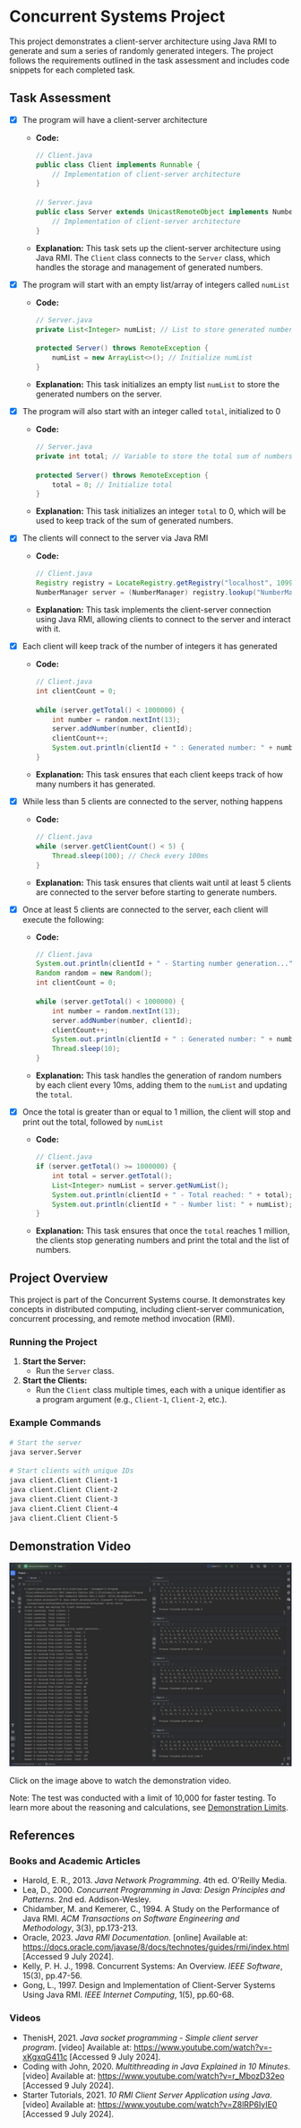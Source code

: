 # Concurrent Systems Project

This project demonstrates a client-server architecture using Java RMI to generate and sum a series of randomly generated integers. The project follows the requirements outlined in the task assessment and includes code snippets for each completed task.

## Task Assessment

- [x] The program will have a client-server architecture
    - **Code:**
      ```java
      // Client.java
      public class Client implements Runnable {
          // Implementation of client-server architecture
      }
  
      // Server.java
      public class Server extends UnicastRemoteObject implements NumberManager {
          // Implementation of client-server architecture
      }
      ```
    - **Explanation:** This task sets up the client-server architecture using Java RMI. The `Client` class connects to the `Server` class, which handles the storage and management of generated numbers.

- [x] The program will start with an empty list/array of integers called `numList`
    - **Code:**
      ```java
      // Server.java
      private List<Integer> numList; // List to store generated numbers
  
      protected Server() throws RemoteException {
          numList = new ArrayList<>(); // Initialize numList
      }
      ```
    - **Explanation:** This task initializes an empty list `numList` to store the generated numbers on the server.

- [x] The program will also start with an integer called `total`, initialized to 0
    - **Code:**
      ```java
      // Server.java
      private int total; // Variable to store the total sum of numbers
  
      protected Server() throws RemoteException {
          total = 0; // Initialize total
      }
      ```
    - **Explanation:** This task initializes an integer `total` to 0, which will be used to keep track of the sum of generated numbers.

- [x] The clients will connect to the server via Java RMI
    - **Code:**
      ```java
      // Client.java
      Registry registry = LocateRegistry.getRegistry("localhost", 1099);
      NumberManager server = (NumberManager) registry.lookup("NumberManager");
      ```
    - **Explanation:** This task implements the client-server connection using Java RMI, allowing clients to connect to the server and interact with it.

- [x] Each client will keep track of the number of integers it has generated
    - **Code:**
      ```java
      // Client.java
      int clientCount = 0;
  
      while (server.getTotal() < 1000000) {
          int number = random.nextInt(13);
          server.addNumber(number, clientId);
          clientCount++;
          System.out.println(clientId + " : Generated number: " + number + " | Total Count: " + clientCount);
      }
      ```
    - **Explanation:** This task ensures that each client keeps track of how many numbers it has generated.

- [x] While less than 5 clients are connected to the server, nothing happens
    - **Code:**
      ```java
      // Client.java
      while (server.getClientCount() < 5) {
          Thread.sleep(100); // Check every 100ms
      }
      ```
    - **Explanation:** This task ensures that clients wait until at least 5 clients are connected to the server before starting to generate numbers.

- [x] Once at least 5 clients are connected to the server, each client will execute the following:
    - **Code:**
      ```java
      // Client.java
      System.out.println(clientId + " - Starting number generation...");
      Random random = new Random();
      int clientCount = 0;
  
      while (server.getTotal() < 1000000) {
          int number = random.nextInt(13);
          server.addNumber(number, clientId);
          clientCount++;
          System.out.println(clientId + " : Generated number: " + number + " | Total Count: " + clientCount);
          Thread.sleep(10);
      }
      ```
    - **Explanation:** This task handles the generation of random numbers by each client every 10ms, adding them to the `numList` and updating the `total`.

- [x] Once the total is greater than or equal to 1 million, the client will stop and print out the total, followed by `numList`
    - **Code:**
      ```java
      // Client.java
      if (server.getTotal() >= 1000000) {
          int total = server.getTotal();
          List<Integer> numList = server.getNumList();
          System.out.println(clientId + " - Total reached: " + total);
          System.out.println(clientId + " - Number list: " + numList);
      }
      ```
    - **Explanation:** This task ensures that once the `total` reaches 1 million, the clients stop generating numbers and print the total and the list of numbers.

## Project Overview

This project is part of the Concurrent Systems course. It demonstrates key concepts in distributed computing, including client-server communication, concurrent processing, and remote method invocation (RMI).

### Running the Project

1. **Start the Server:**
    - Run the `Server` class.
2. **Start the Clients:**
    - Run the `Client` class multiple times, each with a unique identifier as a program argument (e.g., `Client-1`, `Client-2`, etc.).

### Example Commands

```sh
# Start the server
java server.Server

# Start clients with unique IDs
java client.Client Client-1
java client.Client Client-2
java client.Client Client-3
java client.Client Client-4
java client.Client Client-5

```

## Demonstration Video

[![Watch the video](src/assets/video_thumbnail.jpg)](src/assets/demo_video.mp4)

Click on the image above to watch the demonstration video.

Note: The test was conducted with a limit of 10,000 for faster testing. To learn more about the reasoning and calculations, see [Demonstration Limits](DEMONSTRATION_LIMITS.md).

## References

### Books and Academic Articles

- Harold, E. R., 2013. *Java Network Programming*. 4th ed. O'Reilly Media.
- Lea, D., 2000. *Concurrent Programming in Java: Design Principles and Patterns*. 2nd ed. Addison-Wesley.
- Chidamber, M. and Kemerer, C., 1994. A Study on the Performance of Java RMI. *ACM Transactions on Software Engineering and Methodology*, 3(3), pp.173-213.
- Oracle, 2023. *Java RMI Documentation*. [online] Available at: <https://docs.oracle.com/javase/8/docs/technotes/guides/rmi/index.html> [Accessed 9 July 2024].
- Kelly, P. H. J., 1998. Concurrent Systems: An Overview. *IEEE Software*, 15(3), pp.47-56.
- Gong, L., 1997. Design and Implementation of Client-Server Systems Using Java RMI. *IEEE Internet Computing*, 1(5), pp.60-68.

### Videos

- ThenisH, 2021. *Java socket programming - Simple client server program*. [video] Available at: <https://www.youtube.com/watch?v=-xKgxqG411c> [Accessed 9 July 2024].
- Coding with John, 2020. *Multithreading in Java Explained in 10 Minutes*. [video] Available at: <https://www.youtube.com/watch?v=r_MbozD32eo> [Accessed 9 July 2024].
- Starter Tutorials, 2021. *10 RMI Client Server Application using Java*. [video] Available at: <https://www.youtube.com/watch?v=Z8lRP6IyIE0> [Accessed 9 July 2024].
